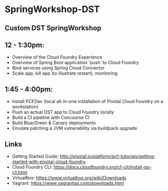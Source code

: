 # SpringWorkshop-DST
## Custom DST SpringWorkshop

## 12 - 1:30pm:
- Overview of the Cloud Foundry Experience
- Overview of Spring Boot application 'push' to Cloud Foundry
- Bind services using Spring Cloud Connector
- Scale app, kill app (to illustrate restart), monitoring

## 1:45 - 4:00pm:
- Install PCFDev (local all-in-one installation of Pivotal Cloud Foundry on a workstation)
- Push an actual DST app to Cloud Foundry locally
- Build a CI pipeline with Concourse CI
- Build Blue/Green & Canary deployments
- Emulate patching a JVM vulnerability via buildpack upgrade

## Links
- Getting Started Guide: http://pivotal.io/platform/pcf-tutorials/getting-started-with-pivotal-cloud-foundry 
- Cloud Foundry CLI: https://docs.cloudfoundry.org/cf-cli/install-go-cli.html
- VirtualBox: https://www.virtualbox.org/wiki/Downloads
- Vagrant: https://www.vagrantup.com/downloads.html
